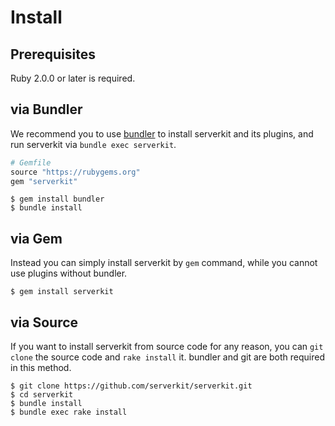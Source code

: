 # Install
## Prerequisites
Ruby 2.0.0 or later is required.

## via Bundler
We recommend you to use [bundler](http://bundler.io/) to install serverkit and its plugins,
and run serverkit via `bundle exec serverkit`.

```rb
# Gemfile
source "https://rubygems.org"
gem "serverkit"
```

```
$ gem install bundler
$ bundle install
```

## via Gem
Instead you can simply install serverkit by `gem` command,
while you cannot use plugins without bundler.

```
$ gem install serverkit
```

## via Source
If you want to install serverkit from source code for any reason,
you can `git clone` the source code and `rake install` it.
bundler and git are both required in this method.

```
$ git clone https://github.com/serverkit/serverkit.git
$ cd serverkit
$ bundle install
$ bundle exec rake install
```
